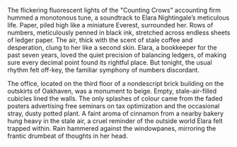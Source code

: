 The flickering fluorescent lights of the "Counting Crows" accounting firm hummed a monotonous tune, a soundtrack to Elara Nightingale’s meticulous life.  Paper, piled high like a miniature Everest, surrounded her.  Rows of numbers, meticulously penned in black ink, stretched across endless sheets of ledger paper.  The air, thick with the scent of stale coffee and desperation, clung to her like a second skin.  Elara, a bookkeeper for the past seven years, loved the quiet precision of balancing ledgers, of making sure every decimal point found its rightful place.  But tonight, the usual rhythm felt off-key, the familiar symphony of numbers discordant.

The office, located on the third floor of a nondescript brick building on the outskirts of Oakhaven, was a monument to beige.  Empty, stale-air-filled cubicles lined the walls.  The only splashes of colour came from the faded posters advertising free seminars on tax optimization and the occasional stray, dusty potted plant.  A faint aroma of cinnamon from a nearby bakery hung heavy in the stale air, a cruel reminder of the outside world Elara felt trapped within.  Rain hammered against the windowpanes, mirroring the frantic drumbeat of thoughts in her head.
